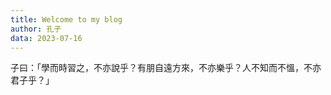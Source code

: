 ```yaml
---
title: Welcome to my blog
author: 孔子
data: 2023-07-16
---
```

子曰：「學而時習之，不亦說乎？有朋自遠方來，不亦樂乎？人不知而不慍，不亦君子乎？」


